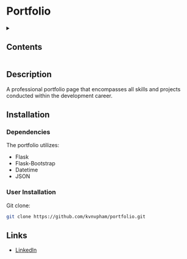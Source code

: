 # Portfolio

<details><summary><h2>Contents</h2></summary>

* [Description](#description)

</details>

## Description

A professional portfolio page that encompasses all skills and projects conducted within the development career.

## Installation

### Dependencies

The portfolio utilizes:
* Flask
* Flask-Bootstrap
* Datetime
* JSON

### User Installation

Git clone:

```bash
git clone https://github.com/kvnvpham/portfolio.git
```

## Links

* [LinkedIn](https://www.linkedin.com/in/kvvpham)
